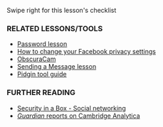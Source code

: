[Title]: # (What now?)
[Order]: # (10)

Swipe right for this lesson's checklist

### RELATED LESSONS/TOOLS

*   [Password lesson](umbrella://lesson/passwords)
*   [How to change your Facebook privacy settings](umbrella://lesson/facebook)
*   [ObscuraCam](umbrella://lesson/obscuracam)
*   [Sending a Message lesson](umbrella://lesson/sending-message)
*   [Pidgin tool guide](umbrella://lesson/pidgin)

### FURTHER READING

*   [Security in a Box - Social networking](https://securityinabox.org/en/guide/social-networking/web/)
* [*Guardian* reports on Cambridge Analytica](https://www.theguardian.com/uk-news/cambridge-analytica)
